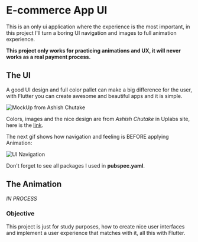 # E-commerce App UI

This is an only ui application where the experience is the most important, in this project I'll turn a boring UI navigation and images to full animation experience.

**This project only works for practicing animations and UX, it will never works as a real payment process.**

## The UI

A good UI design and full color pallet can make a big difference for the user, with Flutter you can create awesome and beautiful apps and it is simple.

![MockUp from Ashish Chutake](https://assets.materialup.com/uploads/d103032b-c340-4744-a6fe-d953faa14e4b/preview.png)

Colors, images and the nice design are from _Ashish Chutake_ in Uplabs site, here is the [link](https://www.uplabs.com/posts/payment-flow-for-e-commerce).

The next gif shows how navigation and feeling is BEFORE applying Animation:

![UI Navigation](gifs/ui.gif)

Don't forget to see all packages I used in **pubspec.yaml**.

## The Animation

_IN PROCESS_

### Objective

This project is just for study purposes, how to create nice user interfaces and implement a user experience that matches with it, all this with Flutter.
